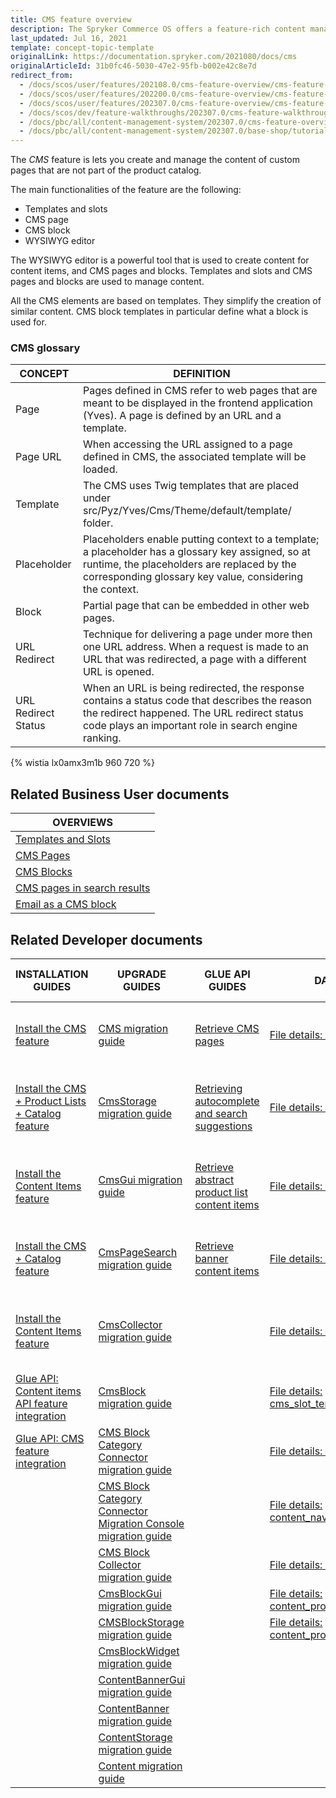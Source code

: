 ```yaml
---
title: CMS feature overview
description: The Spryker Commerce OS offers a feature-rich content management system that allows providing the right content at the right place at the right time.
last_updated: Jul 16, 2021
template: concept-topic-template
originalLink: https://documentation.spryker.com/2021080/docs/cms
originalArticleId: 31b0fc46-5030-47e2-95fb-b002e42c8e7d
redirect_from:
  - /docs/scos/user/features/202108.0/cms-feature-overview/cms-feature-overview.html
  - /docs/scos/user/features/202200.0/cms-feature-overview/cms-feature-overview.html
  - /docs/scos/user/features/202307.0/cms-feature-overview/cms-feature-overview.html
  - /docs/scos/dev/feature-walkthroughs/202307.0/cms-feature-walkthrough/cms-feature-walkthrough.html
  - /docs/pbc/all/content-management-system/202307.0/cms-feature-overview/cms-feature-overview.html
  - /docs/pbc/all/content-management-system/202307.0/base-shop/tutorials-and-howtos/tutorial-cms.html
---
```


The *CMS* feature is lets you create and manage the content of custom pages that are not part of the product catalog.

The main functionalities of the feature are the following:
* Templates and slots
* CMS page
* CMS block
* WYSIWYG editor

The WYSIWYG editor is a powerful tool that is used to create content for content items, and CMS pages and blocks. Templates and slots and CMS pages and blocks are used to manage content.

All the CMS elements are based on templates. They simplify the creation of similar content. CMS block templates in particular define what a block is used for.

### CMS glossary

<div class="width-100">

| CONCEPT | DEFINITION |
| --- | --- |
| Page | Pages defined in CMS refer to web pages that are meant to be displayed in the frontend application (Yves). A page is defined by an URL and a template. |
| Page URL | When accessing the URL assigned to a page defined in CMS, the associated template will be loaded. |
| Template | The CMS uses Twig templates that are placed under src/Pyz/Yves/Cms/Theme/default/template/ folder. |
| Placeholder | Placeholders enable putting context to a template; a placeholder has a glossary key assigned, so at runtime, the placeholders are replaced by the corresponding glossary key value, considering the context. |
| Block | Partial page that can be embedded in other web pages. |
| URL Redirect | Technique for delivering a page under more then one URL address. When a request is made to an URL that was redirected, a page with a different URL is opened. |
| URL Redirect Status | When an URL is being redirected, the response contains a status code that describes the reason the redirect happened. The URL redirect status code plays an important role in search engine ranking. |

</div>

{% wistia lx0amx3m1b 960 720 %}

## Related Business User documents

|OVERVIEWS|
|---|
| [Templates and Slots](/docs/pbc/all/content-management-system/{{page.version}}/base-shop/cms-feature-overview/templates-and-slots-overview.html)  |
| [CMS Pages](/docs/pbc/all/content-management-system/{{page.version}}/base-shop/cms-feature-overview/cms-pages-overview.html)  |
| [CMS Blocks](/docs/pbc/all/content-management-system/{{page.version}}/base-shop/cms-feature-overview/cms-blocks-overview.html)  |
| [CMS pages in search results](/docs/pbc/all/content-management-system/{{page.version}}/base-shop/cms-feature-overview/cms-pages-in-search-results-overview.html)  |
| [Email as a CMS block](/docs/pbc/all/content-management-system/{{page.version}}/base-shop/cms-feature-overview/email-as-a-cms-block-overview.html)  |



## Related Developer documents

| INSTALLATION GUIDES | UPGRADE GUIDES| GLUE API GUIDES  | DATA IMPORT | TUTORIALS AND HOWTOS | TECHNICAL ENHANCEMENTS | REFERENCES |
|---------|---------|---------|---------|---------|---------|---------|
| [Install the CMS feature](/docs/pbc/all/content-management-system/{{page.version}}/base-shop/install-and-upgrade/install-features/install-the-cms-feature.html)  | [CMS migration guide](/docs/pbc/all/content-management-system/{{page.version}}/base-shop/install-and-upgrade/upgrade-modules/upgrade-the-cms-module.html)  |  [Retrieve CMS pages](/docs/pbc/all/content-management-system/{{page.version}}/base-shop/manage-using-glue-api/retrieve-cms-pages.html) | [File details: cms_page.csv](/docs/pbc/all/content-management-system/{{page.version}}/base-shop/import-and-export-data/import-file-details-cms-page.csv.html)  | [HowTo: Create CMS templates](/docs/pbc/all/content-management-system/{{page.version}}/base-shop/tutorials-and-howtos/howto-create-cms-templates.html)  | [Enabling the category CMS blocks](/docs/scos/dev/technical-enhancement-integration-guides/integrate-category-cms-blocks.html) | [CMS extension points: Reference information](/docs/scos/dev/feature-walkthroughs/{{page.version}}/cms-feature-walkthrough/cms-extension-points-reference-information.html) |
| [Install the CMS + Product Lists + Catalog feature](/docs/pbc/all/content-management-system/{{page.version}}/base-shop/install-and-upgrade/install-features/install-the-cms-product-lists-catalog-feature.html)  | [CmsStorage migration guide](/docs/pbc/all/content-management-system/{{page.version}}/base-shop/install-and-upgrade/upgrade-modules/upgrade-the-cmsstorage-module.html) |  [Retrieving autocomplete and search suggestions](/docs/pbc/all/search/{{page.version}}/base-shop/manage-using-glue-api/glue-api-retrieve-autocomplete-and-search-suggestions.html) | [File details: cms_block.csv](/docs/pbc/all/content-management-system/{{page.version}}/base-shop/import-and-export-data/import-file-details-cms-block.csv.html)  | [HowTo: Define the maximum size of content fields](/docs/pbc/all/content-management-system/{{page.version}}/base-shop/tutorials-and-howtos/howto-define-the-maximum-size-of-content-fields.html)  | [Install product CMS blocks](/docs/scos/dev/technical-enhancement-integration-guides/integrate-product-cms-blocks.html) |   |
| [Install the Content Items feature](/docs/pbc/all/content-management-system/{{page.version}}/base-shop/install-and-upgrade/install-features/install-the-content-items-feature.html) | [CmsGui migration guide](/docs/pbc/all/content-management-system/{{page.version}}/base-shop/install-and-upgrade/upgrade-modules/upgrade-the-cmsgui-module.html) | [Retrieve abstract product list content items](/docs/pbc/all/content-management-system/{{page.version}}/base-shop/manage-using-glue-api/retrieve-abstract-product-list-content-items.html)  | [File details: cms_block_store.csv](/docs/pbc/all/content-management-system/{{page.version}}/base-shop/import-and-export-data/import-file-details-cms-block-store.csv.html)  | [HowTo: Create a visibility condition for CMS blocks](/docs/scos/dev/tutorials-and-howtos/howtos/feature-howtos/cms/howto-create-a-visibility-condition-for-cms-blocks.html)  | [Enabling CMS block widget](/docs/scos/dev/technical-enhancement-integration-guides/integrating-cms-block-widgets.html) |   |
| [Install the CMS + Catalog feature](/docs/scos/dev/feature-walkthroughs/{{page.version}}/cms-feature-walkthrough/cms-feature-walkthrough.html) | [CmsPageSearch migration guide](/docs/pbc/all/content-management-system/{{page.version}}/base-shop/install-and-upgrade/upgrade-modules/upgrade-the-cmspagesearch-module.html) | [Retrieve banner content items](/docs/pbc/all/content-management-system/{{page.version}}/base-shop/manage-using-glue-api/retrieve-banner-content-items.html)  | [File details: cms_template.csv](/docs/pbc/all/content-management-system/{{page.version}}/base-shop/import-and-export-data/import-file-details-cms-template.csv.html)  | [HowTo: Create a custom content item](/docs/scos/dev/tutorials-and-howtos/howtos/feature-howtos/cms/howto-create-a-custom-content-item.html)  |   |   |
| [Install the Content Items feature](/docs/pbc/all/content-management-system/{{page.version}}/base-shop/install-and-upgrade/install-features/install-the-content-items-feature.html)  | [CmsCollector migration guide](/docs/pbc/all/content-management-system/{{page.version}}/base-shop/install-and-upgrade/upgrade-modules/upgrade-the-cmscollector-module.html) |   | [File details: cms_slot.csv](/docs/pbc/all/content-management-system/{{page.version}}/base-shop/import-and-export-data/import-file-details-cms-slot.csv.html)  | [Learn about the CoreMedia technology partner integration](/docs/pbc/all/content-management-system/{{page.version}}/base-shop/third-party-integrations/coremedia.html)  |   |   |
| [Glue API: Content items API feature integration](/docs/pbc/all/content-management-system/{{page.version}}/base-shop/install-and-upgrade/install-glue-api/install-the-content-items-glue-api.html) | [CmsBlock migration guide](/docs/pbc/all/content-management-system/{{page.version}}/base-shop/install-and-upgrade/upgrade-modules/upgrade-the-cmsblock-module.html) |   |  [File details: cms_slot_template.csv](/docs/pbc/all/content-management-system/{{page.version}}/base-shop/import-and-export-data/import-file-details-cms-slot-template.csv.html) |   |   |   |
| [Glue API: CMS feature integration](/docs/pbc/all/content-management-system/{{page.version}}/base-shop/install-and-upgrade/install-glue-api/install-the-cms-glue-api.html)  | [CMS Block Category Connector migration guide](/docs/pbc/all/content-management-system/{{page.version}}/base-shop/install-and-upgrade/upgrade-modules/upgrade-the-cmsblockcategoryconnector-module.html)|   |  [File details: cms_slot_block.csv](/docs/pbc/all/content-management-system/{{page.version}}/base-shop/import-and-export-data/import-file-details-cms-slot-block.csv.html) |   |   |   |
|   | [CMS Block Category Connector Migration Console migration guide](/docs/pbc/all/content-management-system/{{page.version}}/base-shop/install-and-upgrade/upgrade-modules/upgrade-the-cmsblockcategoryconnector-migration-console-module.html)|   |  [File details: content_navigation.csv](/docs/pbc/all/content-management-system/{{page.version}}/base-shop/import-and-export-data/import-file-details-content-navigation.csv.html) |   |   |   |
|   | [CMS Block Collector migration guide](/docs/pbc/all/content-management-system/{{page.version}}/base-shop/install-and-upgrade/upgrade-modules/upgrade-the-cmsblockcollector-module.html) |   | [File details: content_banner.csv](/docs/pbc/all/content-management-system/{{page.version}}/base-shop/import-and-export-data/import-file-details-content-banner.csv.html)   |   |   |   |
|   | [CmsBlockGui migration guide](/docs/pbc/all/content-management-system/{{page.version}}/base-shop/install-and-upgrade/upgrade-modules/upgrade-the-cmsblockgui-module.html) |   | [File details: content_product_set.csv](/docs/pbc/all/content-management-system/{{page.version}}/base-shop/import-and-export-data/import-file-details-content-product-set.csv.html)   |   |   |   |
|   | [CMSBlockStorage migration guide](/docs/pbc/all/content-management-system/{{page.version}}/base-shop/install-and-upgrade/upgrade-modules/upgrade-the-cmsblockstorage-module.html)  |   | [File details: content_product_abstract_list.csv](/docs/pbc/all/content-management-system/{{page.version}}/base-shop/import-and-export-data/import-file-details-content-product-abstract-list.csv.html)  |   |   |   |
|   | [CmsBlockWidget migration guide](/docs/pbc/all/content-management-system/{{page.version}}/base-shop/install-and-upgrade/upgrade-modules/upgrade-the-cmsblockwidget-module.html)  |   |   |   |   |   |
|   | [ContentBannerGui migration guide](/docs/pbc/all/content-management-system/{{page.version}}/base-shop/install-and-upgrade/upgrade-modules/upgrade-the-contentbannergui-module.html)   |   |   |   |   |   |
|   | [ContentBanner migration guide](/docs/pbc/all/content-management-system/{{page.version}}/base-shop/install-and-upgrade/upgrade-modules/upgrade-the-contentbanner-module.html)  |   |   |   |   |   |
|   | [ContentStorage migration guide](/docs/pbc/all/content-management-system/{{page.version}}/base-shop/install-and-upgrade/upgrade-modules/upgrade-the-contentstorage-module.html)  |   |   |   |   |   |
|   | [Content migration guide](/docs/pbc/all/content-management-system/{{page.version}}/base-shop/install-and-upgrade/upgrade-modules/upgrade-the-content-module.html)  |   |   |   |   |   |

